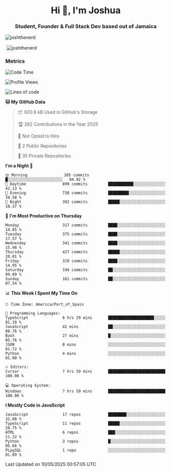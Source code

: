 <h1 align="center">Hi 👋, I'm Joshua</h1>
<h3 align="center">Student, Founder & Full Stack Dev based out of Jamaica</h3>

<p align="left"> <img src="https://komarev.com/ghpvc/?username=JoshTheDeveloperr" alt="joshthenerd" /> </p>

<p>&nbsp;<img align="center" src="https://github-readme-stats.vercel.app/api?username=JoshTheDeveloperr&show_icons=true&count_private=true" alt="joshthenerd" /></p>

### Metrics

<!--START_SECTION:waka-->
![Code Time](http://img.shields.io/badge/Code%20Time-1%2C259%20hrs%2018%20mins-blue)

![Profile Views](http://img.shields.io/badge/Profile%20Views-0-blue)

![Lines of code](https://img.shields.io/badge/From%20Hello%20World%20I%27ve%20Written-3.7%20million%20lines%20of%20code-blue)

**🐱 My GitHub Data** 

> 📦 620.6 kB Used in GitHub's Storage 
 > 
> 🏆 282 Contributions in the Year 2025
 > 
> 🚫 Not Opted to Hire
 > 
> 📜 2 Public Repositories 
 > 
> 🔑 35 Private Repositories 
 > 
**I'm a Night 🦉** 

```text
🌞 Morning                105 commits         █░░░░░░░░░░░░░░░░░░░░░░░░   04.92 % 
🌆 Daytime                899 commits         ███████████░░░░░░░░░░░░░░   42.13 % 
🌃 Evening                738 commits         █████████░░░░░░░░░░░░░░░░   34.58 % 
🌙 Night                  392 commits         █████░░░░░░░░░░░░░░░░░░░░   18.37 % 
```
📅 **I'm Most Productive on Thursday** 

```text
Monday                   317 commits         ████░░░░░░░░░░░░░░░░░░░░░   14.85 % 
Tuesday                  375 commits         ████░░░░░░░░░░░░░░░░░░░░░   17.57 % 
Wednesday                341 commits         ████░░░░░░░░░░░░░░░░░░░░░   15.98 % 
Thursday                 427 commits         █████░░░░░░░░░░░░░░░░░░░░   20.01 % 
Friday                   319 commits         ████░░░░░░░░░░░░░░░░░░░░░   14.95 % 
Saturday                 194 commits         ██░░░░░░░░░░░░░░░░░░░░░░░   09.09 % 
Sunday                   161 commits         ██░░░░░░░░░░░░░░░░░░░░░░░   07.54 % 
```


📊 **This Week I Spent My Time On** 

```text
🕑︎ Time Zone: America/Port_of_Spain

💬 Programming Languages: 
TypeScript               6 hrs 29 mins       ████████████████████░░░░░   81.18 % 
JavaScript               42 mins             ██░░░░░░░░░░░░░░░░░░░░░░░   08.76 % 
Bash                     27 mins             █░░░░░░░░░░░░░░░░░░░░░░░░   05.76 % 
JSON                     8 mins              ░░░░░░░░░░░░░░░░░░░░░░░░░   01.72 % 
Python                   4 mins              ░░░░░░░░░░░░░░░░░░░░░░░░░   01.00 % 

🔥 Editors: 
Cursor                   7 hrs 59 mins       █████████████████████████   100.00 % 

💻 Operating System: 
Windows                  7 hrs 59 mins       █████████████████████████   100.00 % 
```

**I Mostly Code in JavaScript** 

```text
JavaScript               17 repos            ████████░░░░░░░░░░░░░░░░░   32.08 % 
TypeScript               11 repos            █████░░░░░░░░░░░░░░░░░░░░   20.75 % 
HTML                     6 repos             ███░░░░░░░░░░░░░░░░░░░░░░   11.32 % 
Python                   3 repos             █░░░░░░░░░░░░░░░░░░░░░░░░   05.66 % 
PLpgSQL                  1 repo              ░░░░░░░░░░░░░░░░░░░░░░░░░   01.89 % 
```




 Last Updated on 10/05/2025 00:57:05 UTC
<!--END_SECTION:waka-->
